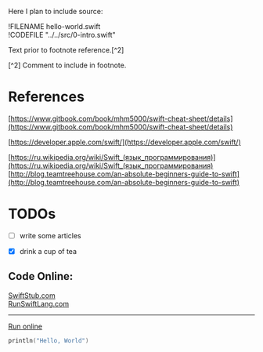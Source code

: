 Here I plan to include source:

!FILENAME hello-world.swift  
!CODEFILE "../../src/0-intro.swift"

Text prior to footnote reference.[^2]

[^2] Comment to include in footnote.

# References

[https://www.gitbook.com/book/mhm5000/swift-cheat-sheet/details](https://www.gitbook.com/book/mhm5000/swift-cheat-sheet/details)

[https://developer.apple.com/swift/](https://developer.apple.com/swift/)

[https://ru.wikipedia.org/wiki/Swift_(язык_программирования)](https://ru.wikipedia.org/wiki/Swift_(язык_программирования)  
[http://blog.teamtreehouse.com/an-absolute-beginners-guide-to-swift](http://blog.teamtreehouse.com/an-absolute-beginners-guide-to-swift)  

# TODOs
- [ ] write some articles
- [x] drink a cup of tea
 

## Code Online:
[SwiftStub.com](http://swiftstub.com)  
[RunSwiftLang.com](http://www.runswiftlang.com/)

---

[Run online](http://swiftstub.com/730404416/)
```swift
println("Hello, World")
```
